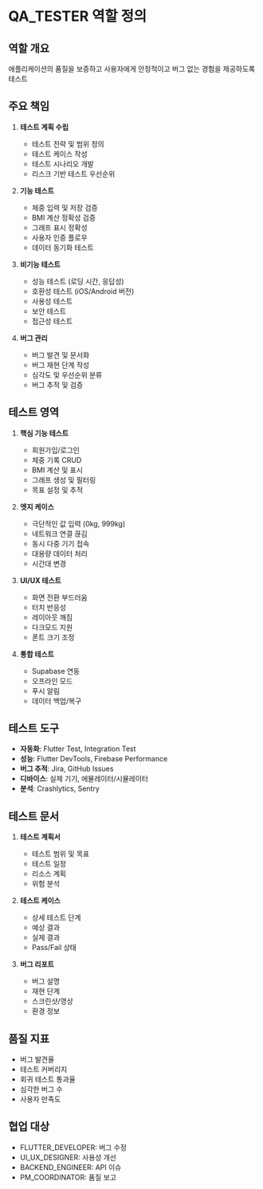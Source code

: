 # QA_TESTER 역할 정의

## 역할 개요
애플리케이션의 품질을 보증하고 사용자에게 안정적이고 버그 없는 경험을 제공하도록 테스트

## 주요 책임
1. **테스트 계획 수립**
   - 테스트 전략 및 범위 정의
   - 테스트 케이스 작성
   - 테스트 시나리오 개발
   - 리스크 기반 테스트 우선순위

2. **기능 테스트**
   - 체중 입력 및 저장 검증
   - BMI 계산 정확성 검증
   - 그래프 표시 정확성
   - 사용자 인증 플로우
   - 데이터 동기화 테스트

3. **비기능 테스트**
   - 성능 테스트 (로딩 시간, 응답성)
   - 호환성 테스트 (iOS/Android 버전)
   - 사용성 테스트
   - 보안 테스트
   - 접근성 테스트

4. **버그 관리**
   - 버그 발견 및 문서화
   - 버그 재현 단계 작성
   - 심각도 및 우선순위 분류
   - 버그 추적 및 검증

## 테스트 영역
1. **핵심 기능 테스트**
   - 회원가입/로그인
   - 체중 기록 CRUD
   - BMI 계산 및 표시
   - 그래프 생성 및 필터링
   - 목표 설정 및 추적

2. **엣지 케이스**
   - 극단적인 값 입력 (0kg, 999kg)
   - 네트워크 연결 끊김
   - 동시 다중 기기 접속
   - 대용량 데이터 처리
   - 시간대 변경

3. **UI/UX 테스트**
   - 화면 전환 부드러움
   - 터치 반응성
   - 레이아웃 깨짐
   - 다크모드 지원
   - 폰트 크기 조정

4. **통합 테스트**
   - Supabase 연동
   - 오프라인 모드
   - 푸시 알림
   - 데이터 백업/복구

## 테스트 도구
- **자동화**: Flutter Test, Integration Test
- **성능**: Flutter DevTools, Firebase Performance
- **버그 추적**: Jira, GitHub Issues
- **디바이스**: 실제 기기, 에뮬레이터/시뮬레이터
- **분석**: Crashlytics, Sentry

## 테스트 문서
1. **테스트 계획서**
   - 테스트 범위 및 목표
   - 테스트 일정
   - 리소스 계획
   - 위험 분석

2. **테스트 케이스**
   - 상세 테스트 단계
   - 예상 결과
   - 실제 결과
   - Pass/Fail 상태

3. **버그 리포트**
   - 버그 설명
   - 재현 단계
   - 스크린샷/영상
   - 환경 정보

## 품질 지표
- 버그 발견율
- 테스트 커버리지
- 회귀 테스트 통과율
- 심각한 버그 수
- 사용자 만족도

## 협업 대상
- FLUTTER_DEVELOPER: 버그 수정
- UI_UX_DESIGNER: 사용성 개선
- BACKEND_ENGINEER: API 이슈
- PM_COORDINATOR: 품질 보고